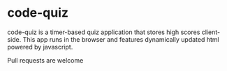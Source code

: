 # code-quiz

code-quiz is a timer-based quiz application that stores high scores client-side. This app runs in the browser and features dynamically updated html powered by javascript. 

Pull requests are welcome